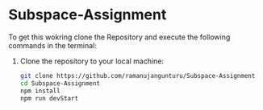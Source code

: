 # Subspace-Assignment

To get this wokring clone the Repository and execute the following commands in the terminal:

1. Clone the repository to your local machine:
   ```bash
   git clone https://github.com/ramanujangunturu/Subspace-Assignment
   cd Subspace-Assignment
   npm install
   npm run devStart

